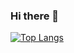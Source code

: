 ### Hi there 👋


[![Top Langs](https://github-readme-stats.vercel.app/api/top-langs/?username=luapicella)](https://github.com/anuraghazra/github-readme-stats)
